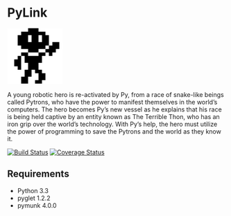 PyLink
======

![PyLink](https://raw.githubusercontent.com/ProjectPyLink/PyLink/master/logo.png)

A young robotic hero is re-activated by Py, from a race of snake-like beings called Pytrons, who have the power to manifest themselves in the world’s computers. The hero becomes Py’s new vessel as he explains that his race is being held captive by an entity known as The Terrible Thon, who has an iron grip over the world’s technology. With Py’s help, the hero must utilize the power of programming to save the Pytrons and the world as they know it.

[![Build Status](https://img.shields.io/travis/ProjectPyLink/PyLink.svg)](https://travis-ci.org/ProjectPyLink/PyLink) [![Coverage Status](https://img.shields.io/coveralls/ProjectPyLink/PyLink.svg)](https://coveralls.io/r/ProjectPyLink/PyLink)


Requirements
------------

- Python 3.3
- pyglet 1.2.2
- pymunk 4.0.0
